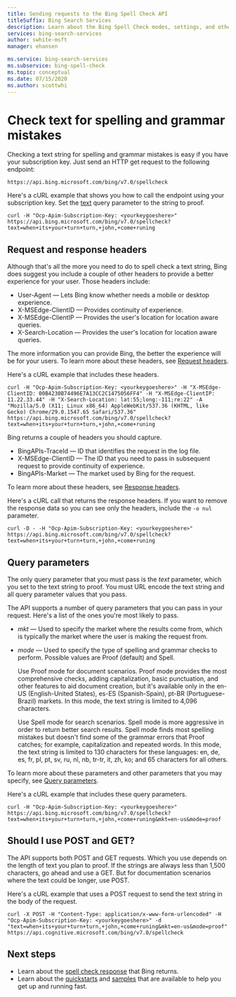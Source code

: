 ```yaml
---
title: Sending requests to the Bing Spell Check API
titleSuffix: Bing Search Services
description: Learn about the Bing Spell Check modes, settings, and other information relating to the API.
services: bing-search-services
author: swhite-msft
manager: ehansen

ms.service: bing-search-services
ms.subservice: bing-spell-check
ms.topic: conceptual
ms.date: 07/15/2020
ms.author: scottwhi
---
```


# Check text for spelling and grammar mistakes

Checking a text string for spelling and grammar mistakes is easy if you have your subscription key. Just send an HTTP get request to the following endpoint:

```
https://api.bing.microsoft.com/bing/v7.0/spellcheck
```

Here's a cURL example that shows you how to call the endpoint using your subscription key. Set the [text](../reference/query-parameters.md#text) query parameter to the string to proof.

```curl
curl -H "Ocp-Apim-Subscription-Key: <yourkeygoeshere>" https://api.bing.microsoft.com/bing/v7.0/spellcheck?text=when+its+your+turn+turn,+john,+come+runing
```


## Request and response headers

Although that's all the more you need to do to spell check a text string, Bing does suggest you include a couple of other headers to provide a better experience for your user. Those headers include:

- User-Agent &mdash; Lets Bing know whether needs a mobile or desktop experience.
- X-MSEdge-ClientID &mdash; Provides continuity of experience.
- X-MSEdge-ClientIP &mdash; Provides the user's location for location aware queries.
- X-Search-Location &mdash; Provides the user's location for location aware queries.

The more information you can provide Bing, the better the experience will be for your users. To learn more about these headers, see [Request headers](../reference/headers.md#request-headers).

Here's a cURL example that includes these headers.

```curl
curl -H "Ocp-Apim-Subscription-Key: <yourkeygoeshere>" -H "X-MSEdge-ClientID: 00B4230B74496E7A13CC2C1475056FF4" -H "X-MSEdge-ClientIP: 11.22.33.44" -H "X-Search-Location: lat:55;long:-111;re:22" -A "Mozilla/5.0 (X11; Linux x86_64) AppleWebKit/537.36 (KHTML, like Gecko) Chrome/29.0.1547.65 Safari/537.36" https://api.bing.microsoft.com/bing/v7.0/spellcheck?text=when+its+your+turn+turn,+john,+come+runing
```

Bing returns a couple of headers you should capture. 

- BingAPIs-TraceId &mdash; ID that identifies the request in the log file.
- X-MSEdge-ClientID &mdash; The ID that you need to pass in subsequent request to provide continuity of experience.
- BingAPIs-Market &mdash; The market used by Bing for the request.

To learn more about these headers, see [Response headers](../reference/headers.md#response-headers).

Here's a cURL call that returns the response headers. If you want to remove the response data so you can see only the headers, include the `-o nul` parameter.

```curl
curl -D - -H "Ocp-Apim-Subscription-Key: <yourkeygoeshere>" https://api.bing.microsoft.com/bing/v7.0/spellcheck?text=when+its+your+turn+turn,+john,+come+runing
```


## Query parameters

The only query parameter that you must pass is the *text* parameter, which you set to the text string to proof. You must URL encode the text string and all query parameter values that you pass.

The API supports a number of query parameters that you can pass in your request. Here's a list of the ones you're most likely to pass.

- *mkt* &mdash; Used to specify the market where the results come from, which is typically the market where the user is making the request from.
- *mode* &mdash; Used to specify the type of spelling and grammar checks to perform. Possible values are Proof (default) and Spell.  
  
  Use Proof mode for document scenarios. Proof mode provides the most comprehensive checks, adding capitalization, basic punctuation, and other features to aid document creation, but it's available only in the en-US (English-United States), es-ES (Spanish-Spain), pt-BR (Portuguese-Brazil) markets. In this mode, the text string is limited to 4,096 characters.  
  
  Use Spell mode for search scenarios. Spell mode is more aggressive in order to return better search results. Spell mode finds most spelling mistakes but doesn't find some of the grammar errors that Proof catches; for example, capitalization and repeated words. In this mode, the text string is limited to 130 characters for these languages: en, de, es, fr, pl, pt, sv, ru, nl, nb, tr-tr, it, zh, ko; and 65 characters for all others.

To learn more about these parameters and other parameters that you may specify, see [Query parameters](../reference/query-parameters.md).

Here's a cURL example that includes these query parameters.

```curl
curl -H "Ocp-Apim-Subscription-Key: <yourkeygoeshere>" https://api.bing.microsoft.com/bing/v7.0/spellcheck?text=when+its+your+turn+turn,+john,+come+runing&mkt=en-us&mode=proof
```


## Should I use POST and GET?

The API supports both POST and GET requests. Which you use depends on the length of text you plan to proof. If the strings are always less than 1,500 characters, go ahead and use a GET. But for documentation scenarios where the text could be longer, use POST. 

Here's a cURL example that uses a POST request to send the text string in the body of the request.

```curl
curl -X POST -H "Content-Type: application/x-www-form-urlencoded" -H "Ocp-Apim-Subscription-Key: <yourkeygoeshere>" -d "text=when+its+your+turn+turn,+john,+come+runing&mkt=en-us&mode=proof" https://api.cognitive.microsoft.com/bing/v7.0/spellcheck
```


## Next steps

- Learn about the [spell check response](search-responses.md) that Bing returns.
- Learn about the [quickstarts](../quickstarts/quickstarts.md) and [samples](../samples.md) that are available to help you get up and running fast.

